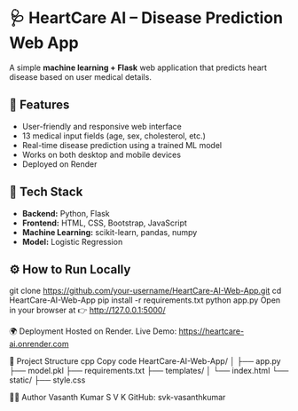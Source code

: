 # 🩺 HeartCare AI – Disease Prediction Web App

A simple **machine learning + Flask** web application that predicts heart disease based on user medical details.

## 🚀 Features
- User-friendly and responsive web interface  
- 13 medical input fields (age, sex, cholesterol, etc.)  
- Real-time disease prediction using a trained ML model  
- Works on both desktop and mobile devices  
- Deployed on Render  

## 🧠 Tech Stack
- **Backend:** Python, Flask  
- **Frontend:** HTML, CSS, Bootstrap, JavaScript  
- **Machine Learning:** scikit-learn, pandas, numpy  
- **Model:** Logistic Regression  

## ⚙️ How to Run Locally
git clone https://github.com/your-username/HeartCare-AI-Web-App.git
cd HeartCare-AI-Web-App
pip install -r requirements.txt
python app.py
Open in your browser at 👉 http://127.0.0.1:5000/

🌍 Deployment
Hosted on Render.
Live Demo: https://heartcare-ai.onrender.com 

📁 Project Structure
cpp
Copy code
HeartCare-AI-Web-App/
│
├── app.py
├── model.pkl
├── requirements.txt
├── templates/
│   └── index.html
└── static/
    ├── style.css
    
👨‍💻 Author
Vasanth Kumar S V K
GitHub: svk-vasanthkumar
